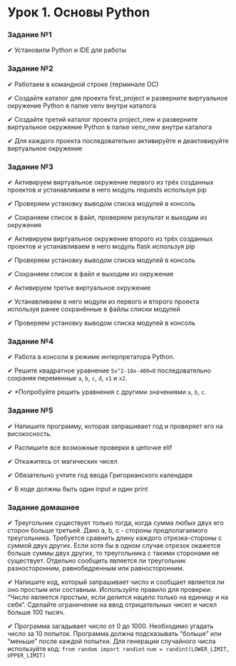 # Урок 1. Основы Python

### Задание №1

✔ Установили Python и IDE для работы
 
### Задание №2

✔ Работаем в командной строке (терминале ОС)

✔ Создайте каталог для проекта first_project и разверните
виртуальное окружение Python в папке venv внутри каталога

✔ Создайте третий каталог проекта project_new и разверните
виртуальное окружение Python в папке venv_new внутри каталога

✔ Для каждого проекта последовательно активируйте
и деактивируйте виртуальное окружение

### Задание №3
✔ Активируем виртуальное окружение первого из трёх созданных проектов
и устанавливаем в него модуль requests используя pip

✔ Проверяем установку выводом списка модулей в консоль

✔ Сохраняем список в файл, проверяем результат и выходим из окружения

✔ Активируем виртуальное окружение второго из трёх созданных проектов
и устанавливаем в него модуль flask используя pip

✔ Проверяем установку выводом списка модулей в консоль

✔ Сохраняем список в файл и выходим из окружения

✔ Активируем третье виртуальное окружение

✔ Устанавливаем в него модули из первого и второго проекта используя
ранее сохранённые в файлы списки модулей

✔ Проверяем установку выводом списка модулей в консоль

### Задание №4

✔ Работа в консоли в режиме интерпретатора Python.

✔ Решите квадратное уравнение `5x^2-10x-400=0` последовательно
сохраняя переменные `a`, `b`, `c`, `d`, `x1` и `x2`.

✔ *Попробуйте решить уравнения с другими значениями `a`, `b`, `c`.

### Задание №5

✔ Напишите программу, которая запрашивает год и проверяет его на високосность.

✔ Распишите все возможные проверки в цепочке elif

✔ Откажитесь от магических чисел

✔ Обязательно учтите год ввода Григорианского календаря

✔ В коде должны быть один input и один print

### Задание домашнее

✔ Треугольник существует только тогда, когда сумма любых двух его сторон больше третьей. Дано a, b, c - стороны предполагаемого треугольника. Требуется сравнить длину каждого отрезка-стороны с суммой двух других. Если хотя бы в одном случае отрезок окажется больше суммы двух других, то треугольника с такими сторонами не существует. Отдельно сообщить является ли треугольник разносторонним, равнобедренным или равносторонним.

✔ Напишите код, который запрашивает число и сообщает является ли оно простым или составным. Используйте правило для проверки: “Число является простым, если делится нацело только на единицу и на себя”. Сделайте ограничение на ввод отрицательных чисел и чисел больше 100 тысяч.

✔ Программа загадывает число от 0 до 1000. Необходимо угадать число за 10 попыток. Программа должна подсказывать “больше” или “меньше” после каждой попытки. Для генерации случайного числа используйте код:
`from random import randint`
`num = randint(LOWER_LIMIT, UPPER_LIMIT)`
